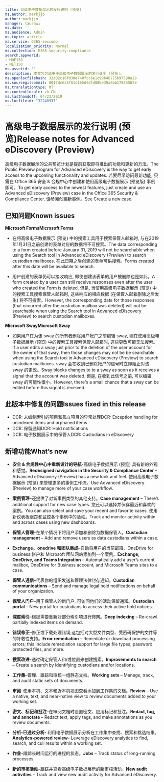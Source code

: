 ```yaml
---
title: 高级电子数据展示的发行说明 (预览)
ms.author: markjjo
author: markjjo
manager: laurawi
ms.date: ''
ms.audience: Admin
ms.topic: article
ms.service: O365-seccomp
localization_priority: Normal
ms.collection: M365-security-compliance
search.appverid:
- MOE150
- MET150
ms.assetid: ''
description: 本文包含适用于高级电子数据展示的发行说明 (预览)。
ms.openlocfilehash: 32a02c16fd30e740fcc6e1c99b46775b97590a28
ms.sourcegitcommit: 0017dc6a5f81c165d9dfd88be39a6bb17856582e
ms.translationtype: MT
ms.contentlocale: zh-CN
ms.lasthandoff: 04/23/2019
ms.locfileid: "32240937"
---
```

# <a name="release-notes-for-advanced-ediscovery-preview"></a><span data-ttu-id="406bf-103">高级电子数据展示的发行说明 (预览)</span><span class="sxs-lookup"><span data-stu-id="406bf-103">Release notes for Advanced eDiscovery (Preview)</span></span>

<span data-ttu-id="406bf-104">高级电子数据展示的公共预览计划是提前获取即将推出的功能和更新的方法。</span><span class="sxs-lookup"><span data-stu-id="406bf-104">The Public Preview program for Advanced eDiscovery is the way to get early access to the upcoming functionality and updates.</span></span> <span data-ttu-id="406bf-105">若要尽早访问最新功能, 只需在 Office 365 安全 & 合规中心中创建和使用高级电子数据展示 (预览版) 事例即可。</span><span class="sxs-lookup"><span data-stu-id="406bf-105">To get early access to the newest features, just create and use an Advanced eDiscovery (Preview) case in the Office 365 Security & Compliance Center.</span></span> <span data-ttu-id="406bf-106">请参阅[创建新事例](create-new-ediscovery-case.md)。</span><span class="sxs-lookup"><span data-stu-id="406bf-106">See [Create a new case](create-new-ediscovery-case.md).</span></span>

## <a name="known-issues"></a><span data-ttu-id="406bf-107">已知问题</span><span class="sxs-lookup"><span data-stu-id="406bf-107">Known issues</span></span>

<span data-ttu-id="406bf-108">**Microsoft Forms**</span><span class="sxs-lookup"><span data-stu-id="406bf-108">**Microsoft Forms**</span></span>

- <span data-ttu-id="406bf-109">在将高级电子数据展示 (预览) 中的搜索工具用于搜索保管人邮箱时, 与在2019年1月31日之前创建的表单对应的数据将不可搜索。</span><span class="sxs-lookup"><span data-stu-id="406bf-109">The data corresponding to a form created before January 31, 2019 will not be searchable when using the Search tool in Advanced eDiscovery (Preview) to search custodian mailboxes.</span></span> <span data-ttu-id="406bf-110">在此日期之后创建的表单可供搜索。</span><span class="sxs-lookup"><span data-stu-id="406bf-110">Forms created after this date will be available to search.</span></span>

- <span data-ttu-id="406bf-111">用户创建的表单仍可以接收响应, 即使创建该表单的用户被删除也是如此。</span><span class="sxs-lookup"><span data-stu-id="406bf-111">A form created by a user can still receive responses even after the user who created the Form is deleted.</span></span> <span data-ttu-id="406bf-112">但是, 当使用高级电子数据展示 (预览) 中的搜索工具搜索保管人邮箱时, 这些响应的相应数据 (在保管人邮箱删除之后发生) 将不可搜索。</span><span class="sxs-lookup"><span data-stu-id="406bf-112">However, the corresponding data for those responses (that occurred after the custodian mailbox was deleted) will not be searchable when using the Search tool in Advanced eDiscovery (Preview) to search custodian mailboxes.</span></span>
 
<span data-ttu-id="406bf-113">**Microsoft Sway**</span><span class="sxs-lookup"><span data-stu-id="406bf-113">**Microsoft Sway**</span></span>

- <span data-ttu-id="406bf-114">如果用户在为该 sway 的所有者删除用户帐户之前编辑 sway, 则在使用高级电子数据展示 (预览) 中的搜索工具搜索保管人邮箱时, 这些更改可能无法搜索。</span><span class="sxs-lookup"><span data-stu-id="406bf-114">If a user edits a sway just prior to the deletion of the user account for the owner of that sway, then those changes may not be be searchable when using the Search tool in Advanced eDiscovery (Preview) to search custodian mailboxes.</span></span> <span data-ttu-id="406bf-115">sway 会在收到已删除帐户的信号时立即阻止对该 sway 的更改。</span><span class="sxs-lookup"><span data-stu-id="406bf-115">Sway blocks changes to to a sway as soon as it receives a signal that the account was deleted.</span></span> <span data-ttu-id="406bf-116">但是, 在收到此信号之前, 可以编辑 sway 的可能性很小。</span><span class="sxs-lookup"><span data-stu-id="406bf-116">However, there's a small chance that a sway can be edited before this signal is received.</span></span>

## <a name="issues-fixed-in-this-release"></a><span data-ttu-id="406bf-117">此版本中修复的问题</span><span class="sxs-lookup"><span data-stu-id="406bf-117">Issues fixed in this release</span></span>

- <span data-ttu-id="406bf-118">DCR: 未编制索引的项目和孤立项目的异常处理</span><span class="sxs-lookup"><span data-stu-id="406bf-118">DCR: Exception handling for unindexed items and orphaned items</span></span>
- <span data-ttu-id="406bf-119">DCR: 保留通知</span><span class="sxs-lookup"><span data-stu-id="406bf-119">DCR: Hold notifications</span></span>
- <span data-ttu-id="406bf-120">DCR: 电子数据展示中的保管人</span><span class="sxs-lookup"><span data-stu-id="406bf-120">DCR: Custodians in eDiscovery</span></span>

## <a name="whats-new"></a><span data-ttu-id="406bf-121">新增功能</span><span class="sxs-lookup"><span data-stu-id="406bf-121">What’s new</span></span>

- <span data-ttu-id="406bf-122">**安全 & 合规性中心中重新设计的导航**-高级电子数据展示 (预览) 具有新的外观和感觉。</span><span class="sxs-lookup"><span data-stu-id="406bf-122">**Redesigned navigation in the Security & Compliance Center** – Advanced eDiscovery (Preview) has a new look and feel.</span></span> <span data-ttu-id="406bf-123">使用高级电子数据展示 (预览) 来管理更多的事例工作流。</span><span class="sxs-lookup"><span data-stu-id="406bf-123">Use Advanced eDiscovery (Preview) to manage more of your case workflow.</span></span>

- <span data-ttu-id="406bf-124">**案例管理**–还提供了对新事例类型的其他支持。</span><span class="sxs-lookup"><span data-stu-id="406bf-124">**Case management** – There’s additional support for new case types.</span></span> <span data-ttu-id="406bf-125">您还可以选择并保存最近和喜欢的案例。</span><span class="sxs-lookup"><span data-stu-id="406bf-125">You can also select and save your recent and favorite cases.</span></span> <span data-ttu-id="406bf-126">使用新仪表板跟踪和监控各个事例中的活动。</span><span class="sxs-lookup"><span data-stu-id="406bf-126">Track and monitor activity within and across cases using new dashboards.</span></span>

- <span data-ttu-id="406bf-127">**保管人管理**–在某个情况下将用户添加和删除为数据保管人。</span><span class="sxs-lookup"><span data-stu-id="406bf-127">**Custodian management** – Add and remove users as data custodians within a case.</span></span>

- <span data-ttu-id="406bf-128">**Exchange、onedrive 和团队集成**–自动将用户的当前邮箱、OneDrive for business 帐户和 Microsoft 团队网站添加到一个案例。</span><span class="sxs-lookup"><span data-stu-id="406bf-128">**Exchange, OneDrive, and Teams Integration** – Automatically add a user’s current mailbox, OneDrive for Business account, and Microsoft Teams sites to a case.</span></span> 

- <span data-ttu-id="406bf-129">**保管人通信**–代表你的组织发送和管理法律封存通知。</span><span class="sxs-lookup"><span data-stu-id="406bf-129">**Custodian communications** – Send and manage legal hold notifications on behalf of your organization.</span></span>

- <span data-ttu-id="406bf-130">**保管人门户**–用于保管人的新门户, 可访问他们的活动保留通知。</span><span class="sxs-lookup"><span data-stu-id="406bf-130">**Custodian portal** – New portal for custodians to access their active hold notices.</span></span>

- <span data-ttu-id="406bf-131">**深度索引**–根据需要重新对部分索引项进行爬网。</span><span class="sxs-lookup"><span data-stu-id="406bf-131">**Deep indexing** – Re-crawl partially indexed items on demand.</span></span>

- <span data-ttu-id="406bf-132">**错误修正**–修正或下载处理错误;这包括对大型文件类型、受密码保护的文件等的补救性支持。</span><span class="sxs-lookup"><span data-stu-id="406bf-132">**Error remediation** – Remediate or download processing errors; this include remediation support for large file types, password protected files, and more.</span></span> 

- <span data-ttu-id="406bf-133">**搜索改进**-通过确定保管人和/或位置来创建搜索。</span><span class="sxs-lookup"><span data-stu-id="406bf-133">**Improvements to search** – Create a search by identifying custodians and/or locations.</span></span>

- <span data-ttu-id="406bf-134">**工作集**–管理、跟踪和审核一组静态文档。</span><span class="sxs-lookup"><span data-stu-id="406bf-134">**Working sets** – Manage, track, and audit static sets of documents.</span></span>

- <span data-ttu-id="406bf-135">**审阅**–使用本机、文本和近本机视图查看添加到工作集的文档。</span><span class="sxs-lookup"><span data-stu-id="406bf-135">**Review** – Use a native, text, and near-native view to review documents added to your working set.</span></span>

- <span data-ttu-id="406bf-136">**密文、标记和批注**–在审阅文档时设置密文、应用标记和批注。</span><span class="sxs-lookup"><span data-stu-id="406bf-136">**Redact, tag, and annotate** – Redact text, apply tags, and make annotations as you review documents.</span></span>
  
- <span data-ttu-id="406bf-137">**分析-已通过分析-** 利用电子数据展示分析在工作集中查找、搜索和挑选结果。</span><span class="sxs-lookup"><span data-stu-id="406bf-137">**Analytics-powered review**– Leverage eDiscovery analytics to find, search, and cull results within a working set.</span></span>

- <span data-ttu-id="406bf-138">**作业**–跟踪长时间运行的进程的状态。</span><span class="sxs-lookup"><span data-stu-id="406bf-138">**Jobs** – Track status of long-running processes.</span></span>

- <span data-ttu-id="406bf-139">**新的审核活动**–跟踪并查看高级电子数据展示的新审核活动。</span><span class="sxs-lookup"><span data-stu-id="406bf-139">**New audit activities** – Track and view new audit activity for Advanced eDiscovery.</span></span>
